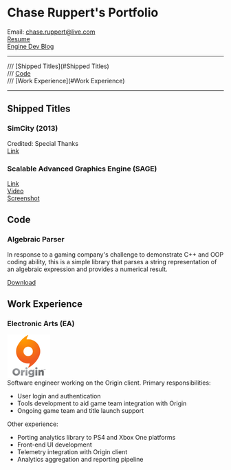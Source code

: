 <link href="markdown.css" rel="stylesheet"></link>

# Chase Ruppert's Portfolio
Email: <chase.ruppert@live.com>  
[Resume](files/ruppertResume.private.pdf)  
[Engine Dev Blog](http://someengine.blogspot.com/)
- - -
/// [Shipped Titles](#Shipped Titles)  
/// [Code](#Code)  
/// [Work Experience](#Work Experience)  
- - -
## <a name="Shipped Titles"></a>Shipped Titles

### SimCity (2013)
Credited: Special Thanks  
[Link](http://www.simcity.com/)  

### Scalable Advanced Graphics Engine (SAGE)
[Link](http://www.lockheedmartin.com/us/products/scalable-advanced-graphics-engine.html)  
[Video](http://youtu.be/fRZU41qQ69A)  
[Screenshot](http://www.presagis.com/images2/resources/profiles/lock_dev1_800x450.jpg)

## <a name="Code"></a>Code

### Algebraic Parser

In response to a gaming company's challenge to demonstrate C++ and OOP coding ability, this is a simple library that parses a string representation of an algebraic expression and provides a numerical result.

[Download](files/ruppertAlgebraicParser.zip)

## <a name="Work Experience"></a>Work Experience

### Electronic Arts (EA)

[<img src="images/origin-logo.png"  width="100" height="100" alt="Origin">](https://www.origin.com)  
Software engineer working on the Origin client. Primary responsibilities:

- User login and authentication
- Tools development to aid game team integration with Origin
- Ongoing game team and title launch support

Other experience:

- Porting analytics library to PS4 and Xbox One platforms
- Front-end UI development
- Telemetry integration with Origin client
- Analytics aggregation and reporting pipeline
<br />
<br />
<br />
<br />
<br />
<br />
<br />
<br />
<br />
<br />
<br />
<br />
<br />
<br />
<br />
<br />
<br />
<br />